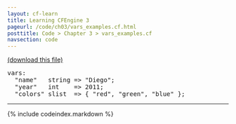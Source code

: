 ```yaml
---
layout: cf-learn
title: Learning CFEngine 3
pageurl: /code/ch03/vars_examples.cf.html
posttitle: Code > Chapter 3 > vars_examples.cf
navsection: code
---
```


[(download this file)](https://raw.github.com/zzamboni/cf-learn.info/master/src/ch03/vars_examples.cf)

<div class="highlight"><pre><span class="kd">vars</span><span class="p">:</span>
  <span class="p">&quot;</span><span class="nv">name</span><span class="p">&quot;</span>   <span class="kt">string</span> <span class="o">=&gt;</span> <span class="s">&quot;Diego&quot;</span><span class="p">;</span>
  <span class="p">&quot;</span><span class="nv">year</span><span class="p">&quot;</span>   <span class="kt">int</span>    <span class="o">=&gt;</span> <span class="mi">2011</span><span class="p">;</span>
  <span class="p">&quot;</span><span class="nv">colors</span><span class="p">&quot;</span> <span class="kt">slist</span>  <span class="o">=&gt;</span> <span class="p">{</span> <span class="s">&quot;red&quot;</span><span class="p">,</span> <span class="s">&quot;green&quot;</span><span class="p">,</span> <span class="s">&quot;blue&quot;</span> <span class="p">};</span>
</pre></div>


----

{% include codeindex.markdown %}
